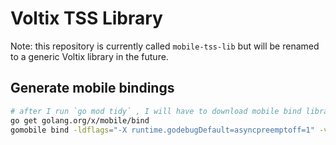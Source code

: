 # Voltix TSS Library

Note: this repository is currently called `mobile-tss-lib` but will be renamed to a generic Voltix library in the future.

## Generate mobile bindings

```bash
# after I run `go mod tidy` , I will have to download mobile bind library again , otherwise gomobile command won't run
go get golang.org/x/mobile/bind
gomobile bind -ldflags="-X runtime.godebugDefault=asyncpreemptoff=1" -v -target=ios,macos,iossimulator -tags=ios,macos,iossimulator github.com/vultisig/mobile-tss-lib/tss
```
